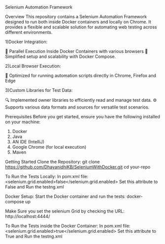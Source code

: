 Selenium Automation Framework

Overview
This repository contains a Selenium Automation Framework designed to run both inside Docker containers and locally on Chrome. It provides a flexible and scalable solution for automating web testing across different environments.

1)Docker Integration:

🐳 Parallel Execution Inside Docker Containers with various browsers
🔄 Simplified setup and scalability with Docker Compose.

2)Local Browser Execution:

🌟 Optimized for running automation scripts directly in Chrome, Firefox and Edge

3)Custom Libraries for Test Data:

🔍 Implemented owner libraries to efficiently read and manage test data.
⚙️ Supports various data formats and sources for versatile test scenarios.


Prerequisites
Before you get started, ensure you have the following installed on your machine:

1. Docker
2. Java 
3. AN IDE (IntelliJ)
4. Google Chrome (for local execution)
5. Maven


Getting Started
Clone the Repository: git clone https://github.com/DhayanidhiKB/SeleniumWithDocker.git
cd your-repo

To Run the Tests Locally:
In pom.xml file: <selenium.grid.enabled>false</selenium.grid.enabled>
Set this attribute to False and Run the testng.xml


Docker Setup:
Start the Docker container and run the tests:
docker-compose up

Make Sure you set the selenium Grid by checking the URL: http://localhost:4444/

To Run the Tests inside the Docker Container:
In pom.xml file: <selenium.grid.enabled>true</selenium.grid.enabled>
Set this attribute to True and Run the testng.xml



